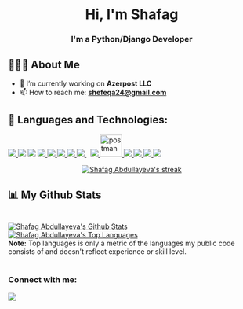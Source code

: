 <!-- ### Hi there 👋 -->

<!--
**Shafag42/Shafag42** is a ✨ _special_ ✨ repository because its `README.md` (this file) appears on your GitHub profile.

Here are some ideas to get you started:


- 👯 I’m looking to collaborate on ...
- 🤔 I’m looking for help with ...
- 💬 Ask me about ...
- 📫 How to reach me: ...
- 😄 Pronouns: ...
- ⚡ Fun fact: ...
-->

<h1 align="center">Hi, I'm Shafag</h1>
<h3 align="center">I'm a Python/Django Developer</h3>

## 💁🏻‍♂️ About Me
- 🔭 I’m currently working on **Azerpost LLC**
- 📫 How to reach me: **shefeqa24@gmail.com**

## 🚀 Languages and Technologies:
<p align="left"> 
    <a href="https://www.python.org" target="_blank"> <img src="https://img.icons8.com/color/48/000000/python.png"/> </a> 
    <a href="https://www.djangoproject.com/" target="_blank"><img src="https://img.icons8.com/color/48/000000/django.png"/></a> 
    <a href="https://flask.palletsprojects.com/en/2.2.x/" target="_blank"><img src="https://img.icons8.com/flask"/></a> 
    <a href="https://developer.mozilla.org/en-US/docs/Web/JavaScript" target="_blank"> <img src="https://img.icons8.com/color/48/000000/javascript.png"/> </a> 
    <a href="https://www.w3.org/html/" target="_blank"> <img src="https://img.icons8.com/color/48/000000/html-5.png"/> </a> 
    <a href="https://www.w3schools.com/css/" target="_blank"> <img src="https://img.icons8.com/color/48/000000/css3.png"/> </a> 
    <a href="https://getbootstrap.com" target="_blank"> <img src="https://img.icons8.com/color/48/000000/bootstrap.png"/> </a> 
    <a style="padding-right:8px;" href="https://www.mysql.com/" target="_blank"> <img src="https://img.icons8.com/fluent/50/000000/mysql-logo.png"/> </a>
    <a href="https://www.postgresql.org/" target="_blank"> <img src="https://img.icons8.com/color/48/000000/postgresql.png"/> </a>
    <a href="https://postman.com" target="_blank"> <img src="https://www.vectorlogo.zone/logos/getpostman/getpostman-icon.svg" alt="postman" width="45" height="45"/> </a>   
    <a href="https://git-scm.com/" target="_blank"> <img src="https://img.icons8.com/color/48/000000/git.png"/> </a> 
    <a href="https://www.docker.com/" target="_blank"><img src="https://img.icons8.com/color/48/000000/docker.png"/> </a> 
    <a href="https://redis.io/" target="_blank"><img src="https://img.icons8.com/color/48/000000/redis.png"/> </a> 
    <a href="https://www.nginx.com/" target="_blank"><img src="https://img.icons8.com/color/48/000000/nginx.png"/></a> 
</p>

<p align="center">
    <a href="https://github.com/rmusayevr/github-readme-streak-stats">
        <img title="🔥 Get streak stats for your profile at git.io/streak-stats" alt="Shafag Abdullayeva's streak" src="https://github-readme-streak-stats.herokuapp.com/?user=rmusayevr&theme=black-ice&hide_border=true&stroke=0000&background=060A0CD0"/>
    </a>
</p>

## 📊 My Github Stats

  <br/>
    <a href="https://github.com/rmusayevr/github-readme-stats"><img alt="Shafag Abdullayeva's Github Stats" src="https://github-readme-stats.vercel.app/api?username=rmusayevr&show_icons=true&count_private=true&theme=react&hide_border=true&bg_color=0D1117" /></a>
  <a href="https://github.com/rmusayevr/github-readme-stats"><img alt="Shafag Abdullayeva's Top Languages" src="https://github-readme-stats.vercel.app/api/top-langs/?username=rmusayevr&langs_count=8&count_private=true&layout=compact&theme=react&hide_border=true&bg_color=0D1117" /></a>
  <br/>
  <b>Note:</b> Top languages is only a metric of the languages my public code consists of and doesn't reflect experience or skill level.
<br/>
<br/>

### Connect with me:
<p align="left">

<a href = "https://linkedin.com/in/shafag-abdullayeva"><img src="https://img.icons8.com/fluent/48/000000/linkedin.png"/></a>


</p>
